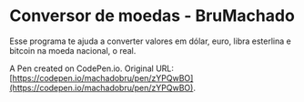 # Conversor de moedas - BruMachado 

Esse programa te ajuda a converter valores em dólar, euro, libra esterlina e bitcoin na moeda nacional, o real.

A Pen created on CodePen.io. Original URL: [https://codepen.io/machadobru/pen/zYPQwBO](https://codepen.io/machadobru/pen/zYPQwBO).